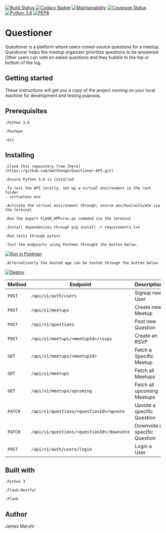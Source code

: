 [![Build Status](https://travis-ci.com/matthenge/Questioner-API.svg?branch=develop)](https://travis-ci.com/matthenge/Questioner-API)
[![Codacy Badge](https://api.codacy.com/project/badge/Grade/09bf041fca3841afad9685fadd90c67d)](https://www.codacy.com/app/matthenge/Questioner-API?utm_source=github.com&amp;utm_medium=referral&amp;utm_content=matthenge/Questioner-API&amp;utm_campaign=Badge_Grade)
[![Maintainability](https://api.codeclimate.com/v1/badges/a99a88d28ad37a79dbf6/maintainability)](https://codeclimate.com/github/codeclimate/codeclimate/maintainability)
[![Coverage Status](https://coveralls.io/repos/github/matthenge/Questioner-API/badge.svg?branch=develop)](https://coveralls.io/github/matthenge/Questioner-API?branch=develop)
[![Python 3.6](https://img.shields.io/badge/python-3.6-blue.svg)](https://www.python.org/downloads/release/python-360/)
[![PEP8](https://img.shields.io/badge/code%20style-pep8-orange.svg)](https://www.python.org/dev/peps/pep-0008/)

# Questioner

Questioner is a platform where users crowd-source questions for a meetup. Questioner helps the meetup organizer prioritize questions to be answered. Other users can vote on asked questions and they bubble to the top or bottom of the log.

## Getting started
These instructions will get you a copy of the project running on your local machine for development and testing puposes.


## Prerequisites

	.Python 3.6

	.Postman

	.Git


## Installing

    .Clone this repository from [here](https://github.com/matthenge/Questioner-API.git)

    .Ensure Python 3.6 is installed
	
    .To test the API locally, set up a virtual environment in the root folder 
    - virtualenv env
	
    .Activate the virtual environment through; source env/bin/activate via the terminal
	
    .Run the export FLASK_APP=run.py command via the terminal
	
    .Install dependencies through pip install -r requirements.txt
	
    .Run tests through pytest
	
    .Test the endpoints using Postman throught the button below.

[![Run in Postman](https://run.pstmn.io/button.svg)](https://app.getpostman.com/run-collection/395b1c540ee8c34c70b6)

    .Alternativerly the hosted app can be tested through the button below
[![Deploy](https://www.herokucdn.com/deploy/button.svg)](https://questioner-v1.herokuapp.com/api/v1/meetups) 


| **Method** | **Endpoint** | **Description** |
| --- | --- | --- |
| `POST` | ` /api/v1/auth/users `| Signup new User |
| `POST` | ` /api/v1/meetups ` | Create new Meetup |
| `POST` | ` /api/v1/questions ` | Post new Question |
| `POST` | ` /api/v1/meetups/<meetupId>/rsvps ` | Create an RSVP |
| `GET` | ` /api/v1/meetups/<meetupId> ` | Fetch a Specific Meetup |
| `GET` | ` /api/v1/meetups ` | Fetch all Meetups |
| `GET` | ` /api/v1/meetups/upcoming ` | Fetch all upcoming Meetups |
| `PATCH` | ` /api/v1/questions/<questionId>/upvote ` | Upvote a specific Question | 
| `PATCH` | ` /api/v1/questions/<questionId>/downvote ` | Downvote a specific Question |
| `POST` | ` /api/v1/auth/users/login ` | Login a User |

## Built with

    .Python 3
    
    .Flask-Restful
    
    .Flask
    
    
## Author

James Maruhi
